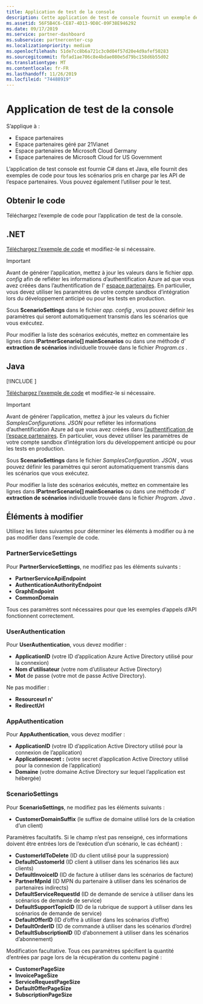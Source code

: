 ```yaml
---
title: Application de test de la console
description: Cette application de test de console fournit un exemple de code pour tous les scénarios pris en charge par les API de l’espace partenaires. Vous pouvez également l’utiliser pour le test.
ms.assetid: 56F5B4C6-CE87-4D13-9D8C-09F38E946292
ms.date: 09/17/2019
ms.service: partner-dashboard
ms.subservice: partnercenter-csp
ms.localizationpriority: medium
ms.openlocfilehash: 51de7cc8b6a721c3c0d04f57d20e4d9afef50283
ms.sourcegitcommit: fbfad1ae706c8e4bdae080e5d79bc158d6b55d02
ms.translationtype: MT
ms.contentlocale: fr-FR
ms.lasthandoff: 11/26/2019
ms.locfileid: "74488919"
---
```

# <a name="console-test-app"></a>Application de test de la console

S’applique à :

- Espace partenaires
- Espace partenaires géré par 21Vianet
- Espace partenaires de Microsoft Cloud Germany
- Espace partenaires de Microsoft Cloud for US Government

L’application de test console est fournie C# dans et Java, elle fournit des exemples de code pour tous les scénarios pris en charge par les API de l’espace partenaires. Vous pouvez également l’utiliser pour le test.

## <a name="get-the-code"></a>Obtenir le code

Téléchargez l’exemple de code pour l’application de test de la console.

## <a name="net"></a>.NET

[Téléchargez l’exemple de code](http://go.microsoft.com/fwlink/p/?LinkId=746682) et modifiez-le si nécessaire.

> [!IMPORTANT]
> Avant de générer l’application, mettez à jour les valeurs dans le fichier *app. config* afin de refléter les informations d’authentification Azure ad que vous avez créées dans l’authentification de l' [espace partenaires](partner-center-authentication.md). En particulier, vous devez utiliser les paramètres de votre compte sandbox d’intégration lors du développement anticipé ou pour les tests en production.

Sous **ScenarioSettings** dans le fichier *app. config* , vous pouvez définir les paramètres qui seront automatiquement transmis dans les scénarios que vous exécutez.

Pour modifier la liste des scénarios exécutés, mettez en commentaire les lignes dans **IPartnerScenario\[\] mainScenarios** ou dans une méthode d' **extraction de scénarios** individuelle trouvée dans le fichier *Program.cs* .

## <a name="java"></a>Java

[!INCLUDE [<Partner Center Java SDK support details>](<../includes/java-sdk-support.md>)]

[Téléchargez l’exemple de code](http://go.microsoft.com/fwlink/p/?LinkId=2026887) et modifiez-le si nécessaire.

> [!IMPORTANT]
> Avant de générer l’application, mettez à jour les valeurs du fichier *SamplesConfigurations. JSON* pour refléter les informations d’authentification Azure ad que vous avez créées dans [l’authentification de l’espace partenaires](partner-center-authentication.md). En particulier, vous devez utiliser les paramètres de votre compte sandbox d’intégration lors du développement anticipé ou pour les tests en production.

Sous **ScenarioSettings** dans le fichier *SamplesConfiguration. JSON* , vous pouvez définir les paramètres qui seront automatiquement transmis dans les scénarios que vous exécutez.

Pour modifier la liste des scénarios exécutés, mettez en commentaire les lignes dans **IPartnerScenario\[\] mainScenarios** ou dans une méthode d' **extraction de scénarios** individuelle trouvée dans le fichier *Program. Java* .

## <a name="what-to-change"></a>Éléments à modifier

Utilisez les listes suivantes pour déterminer les éléments à modifier ou à ne pas modifier dans l’exemple de code.

### <a name="partnerservicesettings"></a>PartnerServiceSettings

Pour **PartnerServiceSettings**, ne modifiez pas les éléments suivants :

- **PartnerServiceApiEndpoint**
- **AuthenticationAuthorityEndpoint**
- **GraphEndpoint**
- **CommonDomain**

Tous ces paramètres sont nécessaires pour que les exemples d’appels d’API fonctionnent correctement.

### <a name="userauthentication"></a>UserAuthentication

Pour **UserAuthentication**, vous devez modifier :

- **ApplicationID** (votre ID d’application Azure Active Directory utilisé pour la connexion)
- **Nom d’utilisateur** (votre nom d’utilisateur Active Directory)
- **Mot** de passe (votre mot de passe Active Directory).

Ne pas modifier :

- **Resourceurl n'**
- **RedirectUrl**

### <a name="appauthentication"></a>AppAuthentication

Pour **AppAuthentication**, vous devez modifier :

- **ApplicationID** (votre ID d’application Active Directory utilisé pour la connexion de l’application)
- **Applicationsecret :** (votre secret d’application Active Directory utilisé pour la connexion de l’application)
- **Domaine** (votre domaine Active Directory sur lequel l’application est hébergée)

### <a name="scenariosettings"></a>ScenarioSettings

Pour **ScenarioSettings**, ne modifiez pas les éléments suivants :

- **CustomerDomainSuffix** (le suffixe de domaine utilisé lors de la création d’un client)

Paramètres facultatifs. Si le champ n’est pas renseigné, ces informations doivent être entrées lors de l’exécution d’un scénario, le cas échéant) :

- **CustomerIdToDelete** (ID du client utilisé pour la suppression)
- **DefaultCustomerId** (ID client à utiliser dans les scénarios liés aux clients)
- **DefaultInvoiceID** (ID de facture à utiliser dans les scénarios de facture)
- **PartnerMpnId** (ID MPN du partenaire à utiliser dans les scénarios de partenaires indirects)
- **DefaultServiceRequestId** (ID de demande de service à utiliser dans les scénarios de demande de service)
- **DefaultSupportTopicID** (ID de la rubrique de support à utiliser dans les scénarios de demande de service)
- **DefaultOfferID** (ID d’offre à utiliser dans les scénarios d’offre)
- **DefaultOrderID** (ID de commande à utiliser dans les scénarios d’ordre)
- **DefaultSubscriptionID** (ID d’abonnement à utiliser dans les scénarios d’abonnement)

Modification facultative. Tous ces paramètres spécifient la quantité d’entrées par page lors de la récupération du contenu paginé :

- **CustomerPageSize**
- **InvoicePageSize**
- **ServiceRequestPageSize**
- **DefaultOfferPageSize**
- **SubscriptionPageSize**